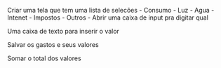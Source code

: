 Criar uma tela que tem uma lista de selecões
    - Consumo
        - Luz
        - Agua
        - Intenet
        - Impostos
        - Outros
            - Abrir uma caixa de input pra digitar qual

Uma caixa de texto para inserir o valor

Salvar os gastos e seus valores

Somar o total dos valores
